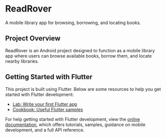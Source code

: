 # ReadRover
A mobile library app for browsing, borrowing, and locating books.

## Project Overview
ReadRover is an Android project designed to function as a mobile library app where users can browse available books, borrow them, and locate nearby libraries.

## Getting Started with Flutter
This project is built using Flutter. Below are some resources to help you get started with Flutter development:

- [Lab: Write your first Flutter app](https://docs.flutter.dev/get-started/codelab)
- [Cookbook: Useful Flutter samples](https://docs.flutter.dev/cookbook)

For help getting started with Flutter development, view the
[online documentation](https://docs.flutter.dev/), which offers tutorials,
samples, guidance on mobile development, and a full API reference.
